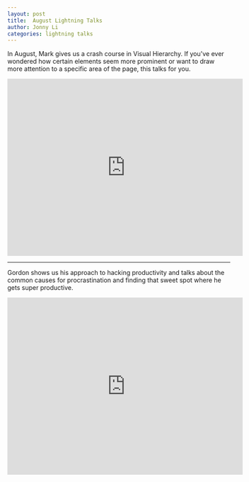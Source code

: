 ```yaml
---
layout: post
title:  August Lightning Talks
author: Jonny Li
categories: lightning talks
---
```

In August, Mark gives us a crash course in Visual Hierarchy. If you've ever wondered how certain elements seem more prominent or want to draw more attention to a specific area of the page, this talks for you. 

<div class="video"><iframe width="532" height="400" src="http://www.youtube.com/watch?v=RXP_rTVTVr4" frameborder="0" allowfullscreen="allowfullscreen"></iframe></div>

---

Gordon shows us his approach to hacking productivity and talks about the common causes for procrastination and finding that sweet spot where he gets super productive.

<div class="video"><iframe width="532" height="400" src="http://www.youtube.com/watch?v=EsWba2kP6hQ" frameborder="0" allowfullscreen="allowfullscreen"></iframe></div>
